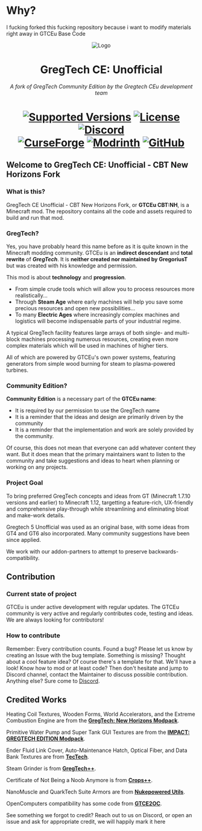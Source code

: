 # Why?
I fucking forked this fucking repository because i want to modify materials right away in GTCEu Base Code

<p align="center"><img src="https://user-images.githubusercontent.com/37029404/233205606-a7bb352a-eb0c-4484-9fc8-820255b996a4.png" alt="Logo"></p>
<h1 align="center">GregTech CE: Unofficial</h1>
<p align="center"><i>A fork of GregTech Community Edition by the Gregtech CEu development team</i></p>
<h1 align="center">
    <a href="https://www.curseforge.com/minecraft/mc-mods/gregtech-ce-unofficial"><img src="https://img.shields.io/badge/Available%20for-MC%201.12.2%20-informational?style=for-the-badge" alt="Supported Versions"></a>
    <a href="https://github.com/GregTechCEu/GregTech/blob/master/LICENSE"><img src="https://img.shields.io/github/license/GregTechCEu/GregTech?style=for-the-badge" alt="License"></a>
    <a href="https://discord.gg/bWSWuYvURP"><img src="https://img.shields.io/discord/701354865217110096?color=5464ec&label=Discord&style=for-the-badge" alt="Discord"></a>
    <br>
    <a href="https://www.curseforge.com/minecraft/mc-mods/gregtech-ce-unofficial"><img src="https://cf.way2muchnoise.eu/557242.svg?badge_style=for_the_badge" alt="CurseForge"></a>
    <a href="https://modrinth.com/mod/gregtech-ce-unofficial"><img src="https://img.shields.io/modrinth/dt/gregtech-ce-unofficial?logo=modrinth&label=&suffix=%20&style=for-the-badge&color=2d2d2d&labelColor=5ca424&logoColor=1c1c1c" alt="Modrinth"></a>
    <a href="https://github.com/GregTechCEu/GregTech/releases"><img src="https://img.shields.io/github/downloads/GregTechCEu/GregTech/total?sort=semver&logo=github&label=&style=for-the-badge&color=2d2d2d&labelColor=545454&logoColor=FFFFFF" alt="GitHub"></a>
</h1>

## Welcome to GregTech CE: Unofficial - CBT New Horizons Fork
### What is this?
GregTech CE Unofficial - CBT New Horizons Fork, or **GTCEu CBT:NH**, is a Minecraft mod. The repository contains all the code and assets required to build and run that mod.

### GregTech?
Yes, you have probably heard this name before as it is quite known in the Minecraft modding community. GTCEu is an **indirect descendant** and **total rewrite** of _**GregTech**_.  It is **neither created nor maintained by GregoriusT** but was created with his knowledge and permission.

This mod is about **technology** and **progression**.
* From simple crude tools which will allow you to process resources more realistically...
* Through **Steam Age** where early machines will help you save some precious resources and open new possibilities...
* To many **Electric Ages** where increasingly complex machines and logistics will become indispensable parts of your industrial regime.

A typical GregTech facility features large arrays of both single- and multi-block machines processing numerous resources, creating even more complex materials which will be used in machines of higher tiers.

All of which are powered by GTCEu's own power systems, featuring generators from simple wood burning for steam to plasma-powered turbines.

### Community Edition?
**Community Edition** is a necessary part of the **GTCEu name**:
* It is required by our permission to use the GregTech name
* It is a reminder that the ideas and design are primarily driven by the community
* It is a reminder that the implementation and work are solely provided by the community.

Of course, this does not mean that everyone can add whatever content they want.  But it does mean that the primary maintainers want to listen to the community and take suggestions and ideas to heart when planning or working on any projects.

### Project Goal
To bring preferred GregTech concepts and ideas from GT (Minecraft 1.7.10 versions and earlier) to Minecraft 1.12, targetting a feature-rich, UX-friendly and comprehensive play-through while streamlining and eliminating bloat and make-work details.

Gregtech 5 Unofficial was used as an original base, with some ideas from GT4 and GT6 also incorporated. Many community suggestions have been since applied.

We work with our addon-partners to attempt to preserve backwards-compatibility.

## Contribution
### Current state of project
GTCEu is under active development with regular updates. The GTCEu community is very active and regularly contributes code, testing and ideas.
We are always looking for contributors!

### How to contribute
Remember: Every contribution counts.
Found a bug? Please let us know by creating an Issue with the bug template.
Something is missing? Thought about a cool feature idea? Of course there's a template for that.  We'll have a look!
Know how to mod or at least code? Then don't hesitate and jump to Discord channel, contact the Maintainer to discuss possible contribution.
Anything else? Sure come to [Discord](https://discord.gg/bWSWuYvURP).

## Credited Works
Heating Coil Textures, Wooden Forms, World Accelerators, and the Extreme Combustion Engine are from the **[GregTech: New Horizons Modpack](https://www.curseforge.com/minecraft/modpacks/gt-new-horizons)**.

Primitive Water Pump and Super Tank GUI Textures are from the **[IMPACT: GREGTECH EDITION Modpack](https://gtimpact.space/)**.

Ender Fluid Link Cover, Auto-Maintenance Hatch, Optical Fiber, and Data Bank Textures are from **[TecTech](https://github.com/Technus/TecTech)**.

Steam Grinder is from **[GregTech++](https://www.curseforge.com/minecraft/mc-mods/gregtech-gt-gtplusplus)**.

Certificate of Not Being a Noob Anymore is from **[Crops++](https://www.curseforge.com/minecraft/mc-mods/berries)**.

NanoMuscle and QuarkTech Suite Armors are from **[Nukepowered Utils](https://www.curseforge.com/minecraft/mc-mods/nukepowered-utils)**.

OpenComputers compatibility has some code from **[GTCE2OC](https://www.curseforge.com/minecraft/mc-mods/gtce2oc)**.

See something we forgot to credit? Reach out to us on Discord, or open an issue and ask for appropriate credit, we will happily mark it here
